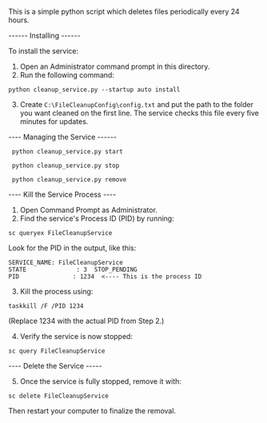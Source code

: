 This is a simple python script which deletes files periodically every 24 hours.

------ Installing ------

To install the service:

1. Open an Administrator command prompt in this directory.
2. Run the following command:
```
python cleanup_service.py --startup auto install
```
3. Create `C:\FileCleanupConfig\config.txt` and put the path to the
   folder you want cleaned on the first line. The service checks this file
   every five minutes for updates.
  
---- Managing the Service ------

````
 python cleanup_service.py start
````
````
 python cleanup_service.py stop
````
````
 python cleanup_service.py remove
````

---- Kill the Service Process ----
1) Open Command Prompt as Administrator.
2) Find the service's Process ID (PID) by running:
````
sc queryex FileCleanupService
````
Look for the PID in the output, like this:
````
SERVICE_NAME: FileCleanupService
STATE              : 3  STOP_PENDING
PID               : 1234  <---- This is the process ID
````
3) Kill the process using:
````
taskkill /F /PID 1234
````
(Replace 1234 with the actual PID from Step 2.)

4) Verify the service is now stopped:
````
sc query FileCleanupService
````
---- Delete the Service -----

5) Once the service is fully stopped, remove it with:
````
sc delete FileCleanupService
````
Then restart your computer to finalize the removal.

